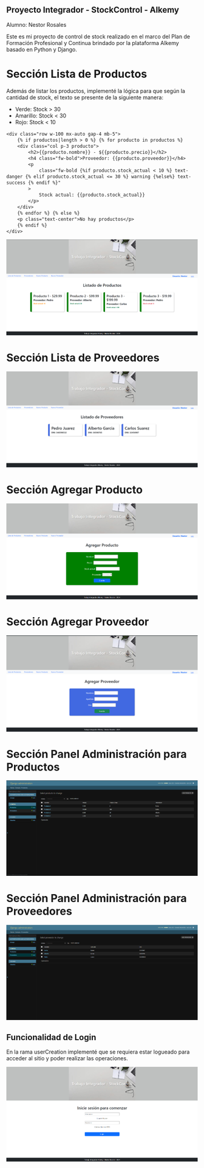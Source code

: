 ## Proyecto Integrador - StockControl - Alkemy

Alumno: Nestor Rosales

Este es mi proyecto de control de stock realizado en el marco del Plan de Formación Profesional y Continua brindado por la plataforma Alkemy basado en Python y Django.

# Sección Lista de Productos

Además de listar los productos, implementé la lógica para que según la cantidad de stock, el texto se presente de la siguiente manera:

-   Verde: Stock > 30
-   Amarillo: Stock < 30
-   Rojo: Stock < 10

```
<div class="row w-100 mx-auto gap-4 mb-5">
	{% if productos|length > 0 %} {% for producto in productos %}
	<div class="col p-3 producto">
		<h2>{{producto.nombre}} - ${{producto.precio}}</h2>
		<h4 class="fw-bold">Proveedor: {{producto.proveedor}}</h4>
		<p
			class="fw-bold {%if producto.stock_actual < 10 %} text-danger {% elif producto.stock_actual <= 30 %} warning {%else%} text-success {% endif %}"
		>
			Stock actual: {{producto.stock_actual}}
		</p>
	</div>
	{% endfor %} {% else %}
	<p class="text-center">No hay productos</p>
	{% endif %}
</div>
```

![](./imagenes/lista_productos.png)

# Sección Lista de Proveedores

![](./imagenes/lista_proveedores.png)

# Sección Agregar Producto

![](./imagenes/agregar_producto.png)

# Sección Agregar Proveedor

![](./imagenes/agregar_proveedor.png)

# Sección Panel Administración para Productos

![](./imagenes/admin_productos.png)

# Sección Panel Administración para Proveedores

![](./imagenes/admin_proveedores.png)

## Funcionalidad de Login

En la rama userCreation implementé que se requiera estar logueado para acceder al sitio y poder realizar las operaciones.

![](./imagenes/login.png)
